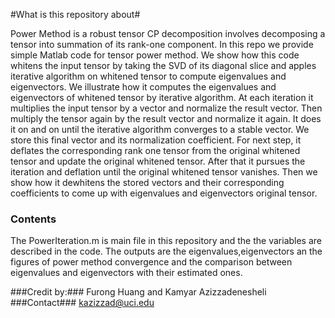 #What is this repository about#

Power Method is a robust tensor CP decomposition involves decomposing a tensor into summation of its rank-one component. In this repo we provide simple Matlab code for tensor power method. We show how this code whitens the input tensor by taking the SVD of its diagonal slice and apples iterative algorithm on whitened tensor to compute eigenvalues and eigenvectors. We illustrate how it computes the eigenvalues and eigenvectors of whitened tensor by iterative algorithm. At each iteration it multiplies the input tensor by a vector and normalize the result vector. Then multiply the tensor again by the result vector and normalize it again. It does it on and on until the iterative algorithm converges to a stable vector. We store this final vector and its normalization coefficient. For next step, it deflates the corresponding rank one tensor from the original whitened tensor and update the original whitened tensor. After that it pursues the iteration and deflation until the original whitened tensor vanishes. Then we show how it dewhitens the stored vectors and their corresponding coefficients to come up with eigenvalues and eigenvectors original tensor.
### Contents ###
The PowerIteration.m is main file in this repository and the the variables are described in the code.
The outputs are the eigenvalues,eigenvectors an the figures of power method convergence and the comparison between eigenvalues and eigenvectors with their estimated ones.

###Credit by:###
Furong Huang and Kamyar Azizzadenesheli
###Contact###
kazizzad@uci.edu